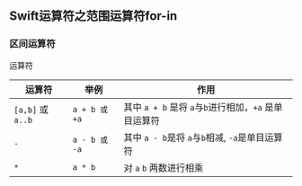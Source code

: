 ## Swift运算符之范围运算符for-in

### 区间运算符

运算符

| 运算符 |举例 | 作用 |
| --- | --- | --- |
| `[a,b]` 或 `a..b` | `a + b 或 +a` | 其中 `a + b` 是将 `a`与`b`进行相加，`+a` 是单目运算符 |
| `-` | `a - b 或 -a` | 其中 `a - b`是将 `a`与`b`相减, `-a`是单目运算符 |
| `*` | `a * b` | 对 `a` `b` 两数进行相乘 |





















